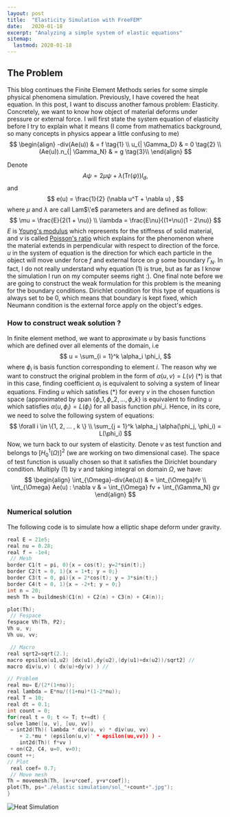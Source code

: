 ```yaml
---
layout: post
title:  "Elasticity Simulation with FreeFEM"
date:   2020-01-18
excerpt: "Analyzing a simple system of elastic equations"
sitemap:
  lastmod: 2020-01-18
---
```


## The Problem
This blog continues the Finite Element Methods series for some simple physical phenomena simulation. Previously, I have covered the heat equation. In this post, I want to discuss another famous  problem: Elasticity. Concretely, we want to know how object of material deforms under pressure or external force. I will first state the system equation of elasticity before I try to explain what it means (I come from mathematics background, so many concepts in physics appear a little confusing to me)
$$
\begin{align}
-div(Ae(u)) & = f \tag{1} \\
u_{| \Gamma_D} & = 0 \tag{2} \\
(Ae(u)).n_{| \Gamma_N} & = g \tag{3}\\
\end{align}
$$

Denote
$$
A \psi = 2 \mu \psi + \lambda (\text{Tr}(\psi)) I_d ,
$$
and
$$
e(u) = \frac{1}{2} (\nabla u^T + \nabla u) ,
$$
where $\mu$ and $\lambda$ are call Lam$\'e$ parameters and are defined as follow:
$$
\mu = \frac{E}{2(1 + \nu)} \\
\lambda = \frac{E\nu}{(1+\nu)(1 - 2\nu)}
$$
 $E$ is [Young's modulus]([https://en.wikipedia.org/wiki/Young%27s_modulus](https://en.wikipedia.org/wiki/Young's_modulus)) which represents for the stiffness of solid material, and $\nu$ is called [Poisson's ratio](https://en.wikipedia.org/wiki/Poisson's_ratio) which explains for the phenomenon where the material extends in perpendicular with respect to direction of the force.  $u$ in the system of equation is the direction for which each particle in the object will move under force $f$ and external force on $g$ some boundary $\Gamma_N$.  In fact, I do not really understand why equation (1) is true, but as far as I know the simulation I run on my computer seems right :). One final note before we are going to construct the weak formulation for this problem is the meaning for the boundary conditions. Dirichlet condition for this type of equations is always set to be 0, which means that boundary is kept fixed, which Neumann condition is the external force apply on the object's edges.



### How to construct weak solution ?

In finite element method, we want to approximate $u$ by basis functions which are defined over all elements of the domain, i.e
$$
u = \sum_{i = 1}^k \alpha_i \phi_i,
$$
where $\phi_i$ is basis function corresponding to element $i$. The reason why we want to construct the original problem in the form of $\alpha(u, v) = L(v)$ (*) is that in this case, finding coefficient $\alpha_i$ is equivalent to solving a system of linear equations. Finding $u$ which satisfies (\*) for every $v$ in the chosen function space (approximated by span {$\phi\_1, \phi\_2, ..., \phi\_k$} is equivalent to finding $u$ which satisfies $\alpha(u, \phi_i) = L(\phi_i)$ for all basis function $phi\_i$. Hence, in its core, we need to solve the following system of equations:
$$
\forall i \in \{1, 2, ... , k \} \\
\sum_{j = 1}^k \alpha_j \alpha(\phi_j, \phi_i) = L(\phi_i)
$$
Now, we turn back to our system of elasticity. Denote $v$ as test function and belongs to $[H^1_0 (\Omega)]^2$ (we are working on  two dimensional case). The space of test function is usually chosen so that it satisfies the Dirichlet boundary condition. Multiply (1) by $v$ and taking integral on domain $\Omega$, we have:
$$
\begin{align}
\int_{\Omega}-div(Ae(u)) & = \int_{\Omega}fv \\
\int_{\Omega} Ae(u) : \nabla v & = \int_{\Omega} fv + \int_{\Gamma_N} gv
\end{align}
$$


### Numerical solution 

The following code is to simulate how a elliptic shape deform under gravity.

```c++
real E = 21e5;
real nu = 0.28;
real f = -1e4;
 // Mesh
border C1(t = pi, 0){x = cos(t); y=2*sin(t);}
border C2(t = 0, 1){x = 1+t; y = 0;}
border C3(t = 0, pi){x = 2*cos(t); y = 3*sin(t);}
border C4(t = 0, 1){x = -2+t; y = 0;}
int n = 20;
mesh Th = buildmesh(C1(n) + C2(n) + C3(n) + C4(n));

plot(Th);
 // Fespace
fespace Vh(Th, P2);
Vh u, v;
Vh uu, vv;

 // Macro
real sqrt2=sqrt(2.);
macro epsilon(u1,u2) [dx(u1),dy(u2),(dy(u1)+dx(u2))/sqrt2] //
macro div(u,v) ( dx(u)+dy(v) ) //

// Problem
real mu= E/(2*(1+nu));
real lambda = E*nu/((1+nu)*(1-2*nu));
real T = 10;
real dt = 0.1;
int count = 0;
for(real t = 0; t <= T; t+=dt) {
solve lame([u, v], [uu, vv])
 = int2d(Th)( lambda * div(u, v) * div(uu, vv) 
	+ 2.*mu * (epsilon(u,v)' * epsilon(uu,vv)) ) - 
	int2d(Th)( f*vv )
 + on(C2, C4, u=0, v=0);
count ++;
// Plot
 real coef= 0.7;
 // Move mesh
Th = movemesh(Th, [x+u*coef, y+v*coef]);
plot(Th, ps="./elastic simulation/sol_"+count+".jpg");
}
```

![Heat Simulation](\img\elastic-simulation.gif)






